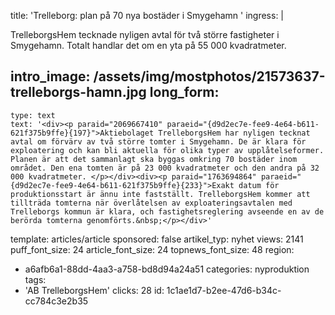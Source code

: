 title: 'Trelleborg: plan på 70 nya bostäder i Smygehamn '
ingress: |
  <p><span class="TextRun SCXW89557610"><span class="SpellingError SCXW89557610">TrelleborgsHem </span></span><span class="TextRun SCXW89557610"><span class="NormalTextRun SCXW89557610">tecknade nyligen </span></span><span class="TextRun SCXW89557610"><span class="NormalTextRun SCXW89557610">avtal </span></span><span class="TextRun SCXW89557610"><span class="NormalTextRun SCXW89557610">för </span></span><span class="TextRun SCXW89557610"><span class="NormalTextRun SCXW89557610">två </span></span><span class="TextRun SCXW89557610"><span class="NormalTextRun SCXW89557610">större </span></span><span class="TextRun SCXW89557610"><span class="NormalTextRun SCXW89557610">fastigheter</span></span><span class="TextRun SCXW89557610"><span class="NormalTextRun SCXW89557610"> i </span><span class="TextRun SCXW89557610"><span class="NormalTextRun SCXW89557610">Smygehamn. </span><span class="TextRun SCXW89557610"><span class="NormalTextRun SCXW89557610">Totalt handlar det om en yta på 55 000 kvadratmeter.</span></span> </span></span>
  </p>
  
intro_image: /assets/img/mostphotos/21573637-trelleborgs-hamn.jpg
long_form:
  -
    type: text
    text: '<div><p paraid="2069667410" paraeid="{d9d2ec7e-fee9-4e64-b611-621f375b9ffe}{197}">Aktiebolaget TrelleborgsHem har nyligen tecknat avtal om förvärv av två större tomter i Smygehamn. De är klara för exploatering och kan bli aktuella för olika typer av upplåtelseformer. Planen är att det sammanlagt ska byggas omkring 70 bostäder inom området. Den ena tomten är på 23 000 kvadratmeter och den andra på 32 000 kvadratmeter. </p></div><div><p paraid="1763694864" paraeid="{d9d2ec7e-fee9-4e64-b611-621f375b9ffe}{233}">Exakt datum för produktionsstart är ännu inte fastställt. TrelleborgsHem kommer att tillträda tomterna när överlåtelsen av exploateringsavtalen med Trelleborgs kommun är klara, och fastighetsreglering avseende en av de berörda tomterna genomförts.&nbsp;</p></div>'
template: articles/article
sponsored: false
artikel_typ: nyhet
views: 2141
puff_font_size: 24
article_font_size: 24
topnews_font_size: 48
region:
  - a6afb6a1-88dd-4aa3-a758-bd8d94a24a51
categories: nyproduktion
tags:
  - 'AB TrelleborgsHem'
clicks: 28
id: 1c1ae1d7-b2ee-47d6-b34c-cc784c3e2b35
